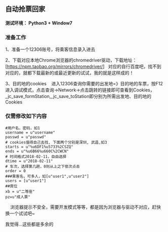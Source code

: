 ## 自动抢票回家

#### 测试环境： Python3 + Window7

### 准备工作

1、准备一个12306账号，将乘客信息录入进去

2、下载对应本地Chrome浏览器的chromedriver驱动，下载地址：[https://npm.taobao.org/mirrors/chromedriver/]
   对应的自行百度吧，找不到对应的，就都下载最新的或最近更新的试试，我的就是这样成的！
    
  3、目的地的cookies
    进入12306查询你需要的出发地=》目的地的车票，按F12进入调试模式，点击查询->Network->点击跳转的链接即可查看到Cookies，_jc_save_formStation,_jc_save_toStation即分别为所需出发地、目的地的Cookies
    
### 仅需修改如下内容
```
#用户名，密码，如1
username = u"username"
passwd = u"passwd"
# cookies值得自己去找, 下面两个分别是深圳, 武昌,如3
starts = u"%u6DF1%u5733%2CSZQ"
ends = u"%u6B66%u660C%2CWCN"
# 时间格式2018-02-11，自由选择
dtime = u"2018-02-11"
# 车次，选择第几趟，0则从上之下依次点击
order = 0
###乘客名，可多人，如[u"user1",u"user2"]
users = [u"user1"]
##席位
xb = u"二等座"
pz=u"成人票"
```
    
浏览器提示不安全，需要开发模式等等，都是因为浏览器与驱动不对应，赶快换一个试试吧~

我觉得...这些都是多余的
